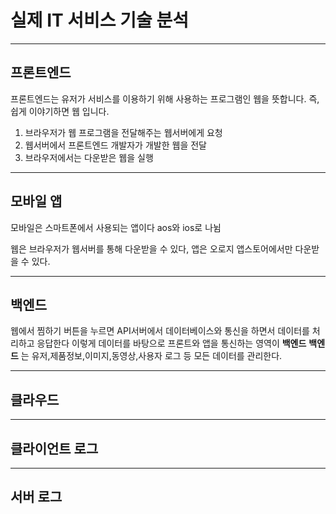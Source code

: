# 실제 IT 서비스 기술 분석

---

## 프론트엔드

프론트엔드는 유저가 서비스를 이용하기 위해 사용하는 프로그램인 웹을 뜻합니다. 즉, 쉽게 이야기하면 웹 입니다.

1. 브라우저가 웹 프로그램을 전달해주는 웹서버에게 요청
2. 웹서버에서 프론트엔드 개발자가 개발한 웹을 전달
3. 브라우저에서는 다운받은 웹을 실행

---

## 모바일 앱

모바일은 스마트폰에서 사용되는 앱이다 aos와 ios로 나뉨

웹은 브라우저가 웹서버를 통해 다운받을 수 있다, 앱은 오로지 앱스토어에서만 다운받을 수 있다.

---

## 백엔드

웹에서 찜하기 버튼을 누르면 API서버에서 데이터베이스와 통신을 하면서 데이터를 처리하고 응답한다
이렇게 데이터를 바탕으로 프론트와 앱을 통신하는 영역이 **백엔드**
**백엔드** 는 유저,제품정보,이미지,동영상,사용자 로그 등 모든 데이터를 관리한다.

---

## 클라우드

---

## 클라이언트 로그

---

## 서버 로그
